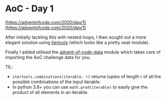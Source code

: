 # AoC - Day 1

[https://adventofcode.com/2020/day/1](https://adventofcode.com/2020/day/1)

After initially tackling this with nested loops, I then sought out a more elegant solution using [itertools](https://docs.python.org/3/library/itertools.html) (which looks like a pretty neat module).

Finally I added utilised the [advent-of-code-data](https://github.com/wimglenn/advent-of-code-data) module which takes care of importing the AoC challenge data for you.

TIL:

- `itertools.combinations(iterable, r)` returns tuples of length r of all the possible combinations of the input iterable.
- In python 3.8+ you can use `math.prod(iterable)` to easily give the product of all elements in an iterable.
